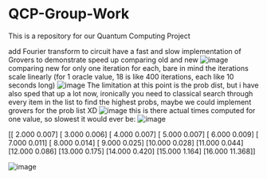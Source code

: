 # QCP-Group-Work
This is a repository for our Quantum Computing Project 


add Fourier transform to circuit
have a fast and slow implementation of Grovers to demonstrate speed up
comparing old and new
![image](https://github.com/user-attachments/assets/13c08a38-d295-4e2b-a1a6-b35beee86649)
comparing new for only one iteration for each, bare in mind the iterations scale linearly (for 1 oracle value, 18 is like 400 iterations, each like 10 seconds long)
![image](https://github.com/user-attachments/assets/88c1d691-37eb-42b4-98f3-b57270483b9d)
The limitation at this point is the prob dist, but i have also sped that up a lot now, ironically you need to classical search through every item in the list to find the highest probs, maybe we could implement grovers for the prob list XD
![image](https://github.com/user-attachments/assets/02da4322-859a-4389-a2e8-122d8c2e1132)
this is there actual times computed for one value, so slowest it would ever be:
![image](https://github.com/user-attachments/assets/3e9bb9aa-9297-4847-a4df-9f930c54114f)


[[ 2.000  0.007]
 [ 3.000  0.006]
 [ 4.000  0.007]
 [ 5.000  0.007]
 [ 6.000  0.009]
 [ 7.000  0.011]
 [ 8.000  0.014]
 [ 9.000  0.025]
 [10.000  0.028]
 [11.000  0.044]
 [12.000  0.086]
 [13.000  0.175]
 [14.000  0.420]
 [15.000  1.164]
 [16.000 11.368]]

 ![image](https://github.com/user-attachments/assets/1cdde0eb-5874-4ce0-ae02-20ec20cf8eae)

